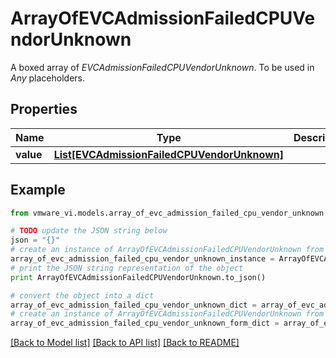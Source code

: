 # ArrayOfEVCAdmissionFailedCPUVendorUnknown

A boxed array of *EVCAdmissionFailedCPUVendorUnknown*. To be used in *Any* placeholders. 

## Properties
Name | Type | Description | Notes
------------ | ------------- | ------------- | -------------
**value** | [**List[EVCAdmissionFailedCPUVendorUnknown]**](EVCAdmissionFailedCPUVendorUnknown.md) |  | 

## Example

```python
from vmware_vi.models.array_of_evc_admission_failed_cpu_vendor_unknown import ArrayOfEVCAdmissionFailedCPUVendorUnknown

# TODO update the JSON string below
json = "{}"
# create an instance of ArrayOfEVCAdmissionFailedCPUVendorUnknown from a JSON string
array_of_evc_admission_failed_cpu_vendor_unknown_instance = ArrayOfEVCAdmissionFailedCPUVendorUnknown.from_json(json)
# print the JSON string representation of the object
print ArrayOfEVCAdmissionFailedCPUVendorUnknown.to_json()

# convert the object into a dict
array_of_evc_admission_failed_cpu_vendor_unknown_dict = array_of_evc_admission_failed_cpu_vendor_unknown_instance.to_dict()
# create an instance of ArrayOfEVCAdmissionFailedCPUVendorUnknown from a dict
array_of_evc_admission_failed_cpu_vendor_unknown_form_dict = array_of_evc_admission_failed_cpu_vendor_unknown.from_dict(array_of_evc_admission_failed_cpu_vendor_unknown_dict)
```
[[Back to Model list]](../README.md#documentation-for-models) [[Back to API list]](../README.md#documentation-for-api-endpoints) [[Back to README]](../README.md)


